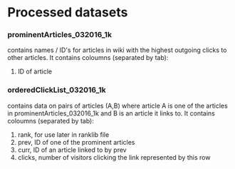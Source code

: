 # Processed datasets
### prominentArticles_032016_1k
contains names / ID's for articles in wiki with the highest outgoing clicks to other articles. It contains coloumns (separated by tab):
1. ID of article

### orderedClickList_032016_1k
contains data on pairs of articles (A,B) where article A is one of the articles in prominentArticles_032016_1k and B is an article it links to. It contains coloumns (separated by tab):
1. rank, for use later in ranklib file
2. prev, ID of one of the prominent articles
3. curr, ID of an article linked to by prev
4. clicks, number of visitors clicking the link represented by this row